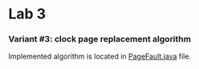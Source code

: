# Lab 3

### Variant #3: clock page replacement algorithm

Implemented algorithm is located in [PageFault.java](https://github.com/nksazonov/operating-systems/blob/master/lab3/src/lab3/PageFault.java) file.
